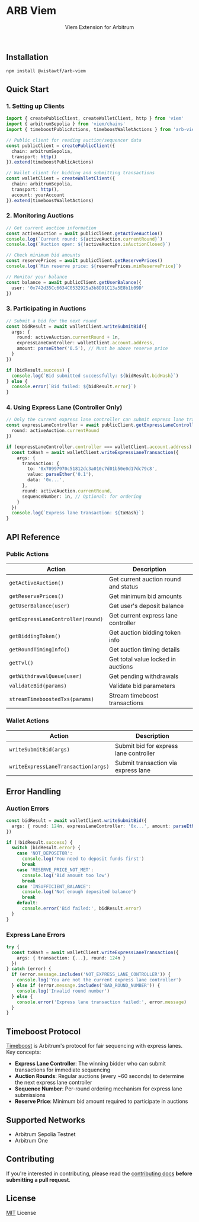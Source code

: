 <br/>

<p align="center">
  <h1>ARB Viem</h1>
</p>

<p align="center">
  Viem Extension for Arbitrum
<p>

<br>

## Installation

```bash
npm install @vistawtf/arb-viem
```

## Quick Start

### 1. Setting up Clients

```ts
import { createPublicClient, createWalletClient, http } from 'viem'
import { arbitrumSepolia } from 'viem/chains'
import { timeboostPublicActions, timeboostWalletActions } from 'arb-viem'

// Public client for reading auction/sequencer data
const publicClient = createPublicClient({
  chain: arbitrumSepolia,
  transport: http()
}).extend(timeboostPublicActions)

// Wallet client for bidding and submitting transactions
const walletClient = createWalletClient({
  chain: arbitrumSepolia,
  transport: http(),
  account: yourAccount
}).extend(timeboostWalletActions)
```

### 2. Monitoring Auctions

```ts
// Get current auction information
const activeAuction = await publicClient.getActiveAuction()
console.log(`Current round: ${activeAuction.currentRound}`)
console.log(`Auction open: ${!activeAuction.isAuctionClosed}`)

// Check minimum bid amounts
const reservePrices = await publicClient.getReservePrices()
console.log(`Min reserve price: ${reservePrices.minReservePrice}`)

// Monitor your balance
const balance = await publicClient.getUserBalance({
  user: '0x742d35Cc6634C0532925a3b8D91C13a5E8b1b09D'
})
```

### 3. Participating in Auctions

```ts
// Submit a bid for the next round
const bidResult = await walletClient.writeSubmitBid({
  args: {
    round: activeAuction.currentRound + 1n,
    expressLaneController: walletClient.account.address,
    amount: parseEther('0.5'), // Must be above reserve price
  }
})

if (bidResult.success) {
  console.log(`Bid submitted successfully: ${bidResult.bidHash}`)
} else {
  console.error(`Bid failed: ${bidResult.error}`)
}
```

### 4. Using Express Lane (Controller Only)

```ts
// Only the current express lane controller can submit express lane transactions
const expressLaneController = await publicClient.getExpressLaneController({
  round: activeAuction.currentRound
})

if (expressLaneController.controller === walletClient.account.address) {
  const txHash = await walletClient.writeExpressLaneTransaction({
    args: {
      transaction: {
        to: '0x70997970c51812dc3a010c7d01b50e0d17dc79c8',
        value: parseEther('0.1'),
        data: '0x...',
      },
      round: activeAuction.currentRound,
      sequenceNumber: 1n, // Optional: for ordering
    }
  })
  console.log(`Express lane transaction: ${txHash}`)
}
```

## API Reference

### Public Actions

| Action | Description |
|--------|-------------|
| `getActiveAuction()` | Get current auction round and status |
| `getReservePrices()` | Get minimum bid amounts |
| `getUserBalance(user)` | Get user's deposit balance |
| `getExpressLaneController(round)` | Get current express lane controller |
| `getBiddingToken()` | Get auction bidding token info |
| `getRoundTimingInfo()` | Get auction timing details |
| `getTvl()` | Get total value locked in auctions |
| `getWithdrawalQueue(user)` | Get pending withdrawals |
| `validateBid(params)` | Validate bid parameters |
| `streamTimeboostedTxs(params)` | Stream timeboost transactions |

### Wallet Actions

| Action | Description |
|--------|-------------|
| `writeSubmitBid(args)` | Submit bid for express lane controller |
| `writeExpressLaneTransaction(args)` | Submit transaction via express lane |

## Error Handling

### Auction Errors

```ts
const bidResult = await walletClient.writeSubmitBid({
  args: { round: 124n, expressLaneController: '0x...', amount: parseEther('0.1') }
})

if (!bidResult.success) {
  switch (bidResult.error) {
    case 'NOT_DEPOSITOR':
      console.log('You need to deposit funds first')
      break
    case 'RESERVE_PRICE_NOT_MET':
      console.log('Bid amount too low')
      break
    case 'INSUFFICIENT_BALANCE':
      console.log('Not enough deposited balance')
      break
    default:
      console.error('Bid failed:', bidResult.error)
  }
}
```

### Express Lane Errors

```ts
try {
  const txHash = await walletClient.writeExpressLaneTransaction({
    args: { transaction: {...}, round: 124n }
  })
} catch (error) {
  if (error.message.includes('NOT_EXPRESS_LANE_CONTROLLER')) {
    console.log('You are not the current express lane controller')
  } else if (error.message.includes('BAD_ROUND_NUMBER')) {
    console.log('Invalid round number')
  } else {
    console.error('Express lane transaction failed:', error.message)
  }
}
```

## Timeboost Protocol

[Timeboost](https://docs.arbitrum.io/how-arbitrum-works/timeboost) is Arbitrum's protocol for fair sequencing with express lanes. Key concepts:

- **Express Lane Controller**: The winning bidder who can submit transactions for immediate sequencing
- **Auction Rounds**: Regular auctions (every ~60 seconds) to determine the next express lane controller
- **Sequence Number**: Per-round ordering mechanism for express lane submissions
- **Reserve Price**: Minimum bid amount required to participate in auctions

## Supported Networks

- Arbitrum Sepolia Testnet
- Arbitrum One

## Contributing

If you're interested in contributing, please read the [contributing docs](CONTRIBUTING.md) **before submitting a pull request**.

## License

[MIT](LICENSE) License
